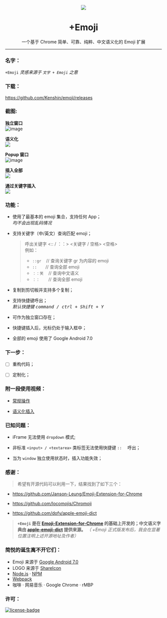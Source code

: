 <p align="center"><img src="https://i.imgur.com/6ExcDl9.png"/></p>
<h1 align="center">+Emoji</h1>
<p align="center">一个基于 Chrome 简单、可靠、纯粹、中文语义化的 Emoji 扩展</p>

***

### 名字：
`+Emoji` _灵感来源于 `文字 + Emoji` 之意_

### 下载：
https://github.com/Kenshin/emoji/releases

### 截图:

**独立窗口**  
![image](https://user-images.githubusercontent.com/31840739/30678148-df47e6c4-9e55-11e7-80cc-984c6bf8ee5b.png)

**语义化**  
<img src="https://i.imgur.com/c4IhA0Y.gif" />

**Popup 窗口**  
![image](https://user-images.githubusercontent.com/31840739/30730829-7038822c-9f2f-11e7-966a-10655f8a1e7f.png)

**插入全部**  
<img src="https://i.imgur.com/QLgzf4B.gif" />

**通过关键字插入**  
<img src="https://i.imgur.com/vBtKQke.gif" />

### 功能：

- 使用了最基本的 emoji 集合，支持任何 App；  
_均不会出现乱码情况_

- 支持关键字（中/英文）查询匹配 emoji；  
  > 呼出关键字 <:: / ：：> <关键字 / 空格> <空格>  
  > 例如：
  > - `::gr　`   // 查询关键字 gr 为内容的 emoji
  > - `::　　`    // 查询全部 emoji
  > - `：：笑　` // 查询中文语义
  > - `：：　　`  // 查询全部 emoji

- 复制到剪切板并支持多个复制；

- 支持快捷键呼出；  
  _默认快捷键 <kbd>command / ctrl + Shift + Y</kbd>_

- 可作为独立窗口存在；

- 快捷键插入后，光标仍处于输入框中；

- 全部的 emoji 使用了 Google Android 7.0

### 下一步：

- [ ] 重构代码；

- [ ] 定制化；

### 附一段使用视频：

- [常规操作](https://i.imgur.com/XYTpirX.gif)

- [语义化插入](https://i.imgur.com/GCPgNrt.gif)

### 已知问题：

- iFrame 无法使用  `dropdown` 模式;

- 非标准 `<input> / <textarea>` 类标签无法使用快捷键 `::  ` 呼出；

- 当为 `window` 独立使用状态时，插入功能失效；

### 感谢：

> 希望有开源代码可以利用一下，结果找到了如下三个：

- https://github.com/Janson-Leung/Emoji-Extension-for-Chrome  

- https://github.com/locomojis/Chromoji

- https://github.com/dofy/apple-emoji-dict

> **`+Emoji` 是在 [Emoji-Extension-for-Chrome](https://github.com/Janson-Leung/Emoji-Extension-for-Chrome) 的基础上开发的；中文语义字典由 [apple-emoji-dict](https://github.com/dofy/apple-emoji-dict) 提供来源。** _（ +Emoji 正式版发布后，我会在显著位置注明上述开源地址及作者）_

### 简悦的诞生离不开它们：
- Emoji 来源于 [Google Android 7.0](https://github.com/googlei18n/noto-emoji)
- LOGO 来源于 [ShareIcon](https://www.shareicon.net/wink-interface-faces-emoji-ideogram-tongue-feelings-emoticons-smileys-798496)
- [Node.js](https://nodejs.org/) · [NPM](https://www.npmjs.com)
- [Webpack](https://webpack.github.io/)
- 咖啡 · 网易音乐 · Google Chrome · rMBP

### 许可：
[![license-badge]][license-link]

<!-- Link -->
[license-badge]:    https://img.shields.io/github/license/mashape/apistatus.svg
[license-link]:     https://opensource.org/licenses/MIT
